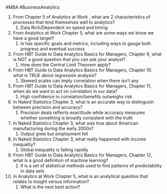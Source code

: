 #MBA #BusinessAnalytics
1. From Chapter 5 of Analytics at Work , what are 2 characteristics of processes that lend themselves well to analytics?
	1. Data Rich/Dependent on speed and timing
2. From Analytics at Work Chapter 5, what are some ways we know we have a good target?
	1. Is has specific goals and metrics, including ways to gauge both progress and eventual success
3. From HBT Guide to Data Analytics Basics for Managers, Chapter 9, what is NOT a good question that you can ask your analyst?  
	1. How does the Central Limit Theorem apply?
4. From HBT Guide to Data Analytics Basics for Managers, Chapter 10. what is TRUE about regression analysis?
	1. Skewed scales can imply correlation when there isn't any
5. From HBT Guide to Data Analytics Basics for Managers, Chapter 11, when do we want to act on correlation in our data?
	1. High confidence in correlation/benefits outweighs risk
6. In Naked Statistics Chapter 3, what is an accurate way to distinguish between precision and accuracy?
	1. Precision deals reflects exactitude while accuracy measures whether something is broadly consistent with the truth
7. In Naked Statistics Chapter 3, what was true about American manufacturing during the early 2000s?
	1. Output grew but employment fell
8. In Naked Statistics Chapter 3, what really happened with income inequality?
	1. Global inequality is falling rapidly
9. From HBT Guide to Data Analytics Basics for Managers, Chapter 12, what is a good definition of machine learning?
	1. It is a set of statistical methods used to find patterns of predictability in data sets
10. In Analytics at Work Chapter 5, what is an analytical question that relates to insight versus information?
	1. What is the next best action?
